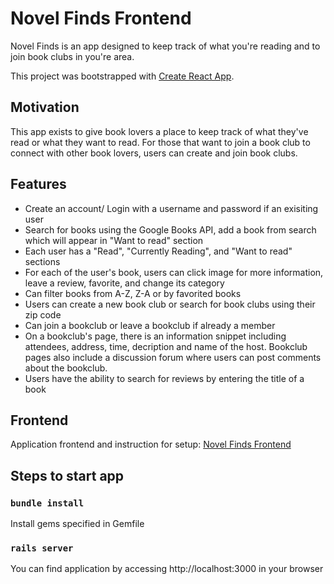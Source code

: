 # Novel Finds Frontend

Novel Finds is an app designed to keep track of what you're reading and to join book clubs in you're area.

This project was bootstrapped with [Create React App](https://github.com/facebook/create-react-app).

## Motivation

This app exists to give book lovers a place to keep track of what they've read or what they want to read. For those that want to join a book club to connect with other book lovers, users can create and join book clubs. 

## Features

- Create an account/ Login with a username and password if an exisiting user
- Search for books using the Google Books API, add a book from search which will appear in "Want to read" section
- Each user has a "Read", "Currently Reading", and "Want to read" sections
- For each of the user's book, users can click image for more information, leave a review, favorite, and change its category
- Can filter books from A-Z, Z-A or by favorited books
- Users can create a new book club or search for book clubs using their zip code
- Can join a bookclub or leave a bookclub if already a member
- On a bookclub's page, there is an information snippet including attendees, address, time, decription and name of the host. Bookclub pages also include a discussion forum where users can post comments about the bookclub.
- Users have the ability to search for reviews by entering the title of a book

## Frontend

Application frontend and instruction for setup: [Novel Finds Frontend](https://github.com/mckenziefiege/book_club_frontend)

## Steps to start app

### `bundle install`

Install gems specified in Gemfile

### `rails server`

You can find application by accessing http://localhost:3000 in your browser
